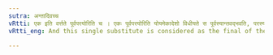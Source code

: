 ```yaml
---
sutra: अन्तादिवच्च
vRtti: एक इति वर्त्तते पूर्वपरयोरिति च । एकः पूर्वपरयोरिति योयमेकादेशो विधीयते स पूर्वस्यान्तवद्भवति, परस्यादिवद्भवति ॥
vRtti_eng: And this single substitute is considered as the final of the preceding (form), and the initial of the succeeding (form).

---
```

